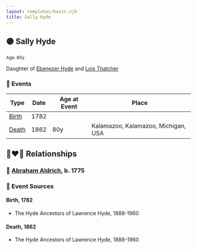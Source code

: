 ```yaml
---
layout: templates/basic.njk
title: Sally Hyde
---
```

## 🟣 Sally Hyde
<small>Age: 80y</small>

Daughter of [Ebenezer Hyde](/people/1/14535025) and [Lois Thatcher](/people/9/92113144)

### 📆 Events

Type | Date | Age at Event | Place
------ | ------ | ------ | ------
[Birth](#event-event-2) | 1782 |  |
[Death](#event-event-3) | 1862 | 80y | Kalamazoo, Kalamazoo, Michigan, USA

## 👩‍❤️‍👨 Relationships

### 🔵 [Abraham Aldrich](/people/2/23719788), b. 1775

### 📰 Event Sources

#### <a id="event-event-2"></a> Birth, 1782
* The Hyde Ancestors of Lawrence Hyde, 1888-1960

#### <a id="event-event-3"></a> Death, 1862
* The Hyde Ancestors of Lawrence Hyde, 1888-1960